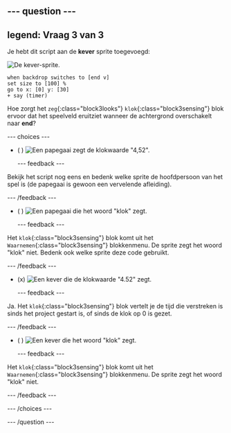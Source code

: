 --- question ---
---
legend: Vraag 3 van 3
---

Je hebt dit script aan de **kever** sprite toegevoegd:

![De kever-sprite.](images/bug-sprite.png)

```blocks3
when backdrop switches to [end v]
set size to [100] % 
go to x: [0] y: [30] 
+ say (timer) 
```

Hoe zorgt het `zeg`{:class="block3looks"} `klok`{:class="block3sensing"} blok ervoor dat het speelveld eruitziet wanneer de achtergrond overschakelt naar **end**?

--- choices ---

- ( ) ![Een papegaai zegt de klokwaarde "4,52".](images/quiz_parrot_number.png)

  --- feedback ---

Bekijk het script nog eens en bedenk welke sprite de hoofdpersoon van het spel is (de papegaai is gewoon een vervelende afleiding).

  --- /feedback ---

- ( ) ![Een papegaai die het woord "klok" zegt.](images/quiz_parrot_timer.png)

  --- feedback ---

Het `klok`{:class="block3sensing"} blok komt uit het `Waarnemen`{:class="block3sensing"} blokkenmenu. De sprite zegt het woord "klok" niet. Bedenk ook welke sprite deze code gebruikt.

  --- /feedback ---

- (x) ![Een kever die de klokwaarde "4.52" zegt.](images/quiz_bug_number.png)

  --- feedback ---

Ja. Het `klok`{:class="block3sensing"} blok vertelt je de tijd die verstreken is sinds het project gestart is, of sinds de klok op 0 is gezet.

  --- /feedback ---

- ( ) ![Een kever die het woord "klok" zegt.](images/quiz_bug_timer.png)

  --- feedback ---

Het `klok`{:class="block3sensing"} blok komt uit het `Waarnemen`{:class="block3sensing"} blokkenmenu. De sprite zegt het woord "klok" niet.

  --- /feedback ---

--- /choices ---

--- /question ---





